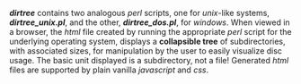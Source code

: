 **_dirtree_** contains two analogous _perl_ scripts, one for _unix_-like systems, **_dirtree_unix.pl_**,
and the other, **_dirtree_dos.pl_**, for _windows_.  When viewed in a browser, the
_html_ file created by running the appropriate *perl* script for the underlying operating
system, displays a
**collapsible tree** of subdirectories, with associated sizes, for manipulation by the user
to easily visualize disc usage.  The basic unit displayed is a subdirectory, not a file!  Generated _html_ files are supported by plain vanilla *javascript* and *css*.
